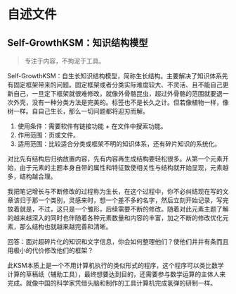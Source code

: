 # 自述文件

## Self-GrowthKSM：知识结构模型

> 专注于内容，不拘泥于工具。

Self-GrowthKSM：自生长知识结构模型，简称生长结构。主要解决了知识体系先有固定框架带来的问题。固定框架或者分类实际难度较大、不灵活、且不能自己更新自己，一旦定下框架就很难修改，就像外骨骼昆虫，超过外骨骼的范围就要退一次外壳，没有一种分类方法是完美的。标签也不是长久之计。但若像植物一样，像树一样。自自己生长，那么一切问题都将迎刃而解。

1. 使用条件：需要软件有链接功能 + 在文件中搜索功能。
2. 作用范围：页或文件。
3. 适用范围：比较适合分类或框架不明的知识体系，还有碎片知识的系统化。

对比先有结构后归纳放置内容，先有内容再生成结构要轻松很多。从第一个元素开始，由于元素的主题本身自带的属性和特征致使相关性与结构就开始显现，元素越多，结构越合理。

我把笔记增长与不断修改的过程称为生长，在这个过程中，你不必纠结现在写的文章该归于那一个类别，灵感来时，想一个差不多的名字，然后立刻开始记录，写完放着就是，不过，这只是一个雏形，后续需要不断的修改。随着对此元素主题了解的越来越深入的同时也伴随着各种元素数量和内容的丰富，加之不断的修改优化元素，那么结构也就越来越完善和清晰。


回答：面对超碎片化的知识和文字信息，你会如何整理他们？使他们井井有条而且用极小的代价修改他们的框架？


此KSM本质上是一个不用计算机执行的类似形式的程序，这个程序可以类比数学计算的草稿纸（辅助工具），最终想要达到目的，还需要参与数学运算的主体人来完成。就像中国的科学家凭借头脑和制作的工具计算机完成氢弹的研制一样。

